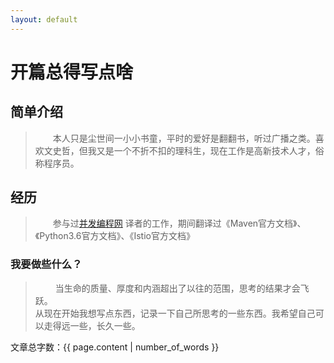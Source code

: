 ```yaml
---
layout: default
---
```


# 开篇总得写点啥

## 简单介绍
>&emsp;&emsp;本人只是尘世间一小小书童，平时的爱好是翻翻书，听过广播之类。喜欢文史哲，但我又是一个不折不扣的理科生，现在工作是高新技术人才，俗称程序员。


## 经历
> &emsp;&emsp;参与过[并发编程网](http://ifeve.com) 译者的工作，期间翻译过《Maven官方文档》、《Python3.6官方文档》、《Istio官方文档》


### 我要做些什么？
>&emsp;&emsp; 当生命的质量、厚度和内涵超出了以往的范围，思考的结果才会飞跃。  
从现在开始我想写点东西，记录一下自己所思考的一些东西。我希望自己可以走得远一些，长久一些。

文章总字数：{{ page.content | number_of_words }}


